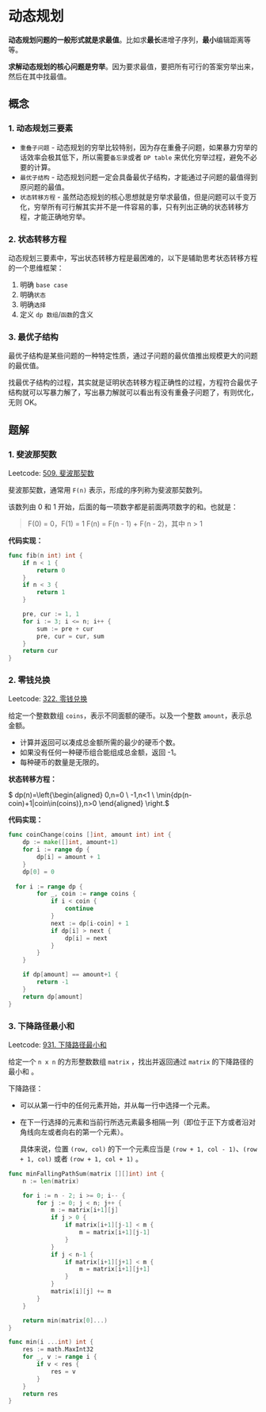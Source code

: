 # 动态规划

**动态规划问题的一般形式就是求最值**。比如求**最长**递增子序列，**最小**编辑距离等等。

**求解动态规划的核心问题是穷举**。因为要求最值，要把所有可行的答案穷举出来，然后在其中找最值。

## 概念

### 1. 动态规划三要素

- `重叠子问题` - 动态规划的穷举比较特别，因为存在重叠子问题，如果暴力穷举的话效率会极其低下，所以需要`备忘录`或者 `DP table` 来优化穷举过程，避免不必要的计算。
- `最优子结构` - 动态规划问题一定会具备最优子结构，才能通过子问题的最值得到原问题的最值。
- `状态转移方程` - 虽然动态规划的核心思想就是穷举求最值，但是问题可以千变万化，穷举所有可行解其实并不是一件容易的事，只有列出正确的状态转移方程，才能正确地穷举。

### 2. 状态转移方程

动态规划三要素中，写出状态转移方程是最困难的，以下是辅助思考状态转移方程的一个思维框架：

1. 明确 `base case`
2. 明确`状态`
3. 明确`选择`
4. 定义 `dp 数组`/`函数`的含义

### 3. 最优子结构

最优子结构是某些问题的一种特定性质，通过子问题的最优值推出规模更大的问题的最优值。

找最优子结构的过程，其实就是证明状态转移方程正确性的过程，方程符合最优子结构就可以写暴力解了，写出暴力解就可以看出有没有重叠子问题了，有则优化，无则 OK。

## 题解

### 1. 斐波那契数

Leetcode: [509. 斐波那契数](https://leetcode-cn.com/problems/fibonacci-number/)

斐波那契数，通常用 `F(n)` 表示，形成的序列称为斐波那契数列。

该数列由 0 和 1 开始，后面的每一项数字都是前面两项数字的和。也就是：

> F(0) = 0，F(1) = 1
> F(n) = F(n - 1) + F(n - 2)，其中 n > 1

**代码实现：**

```go
func fib(n int) int {
	if n < 1 {
		return 0
	}
	if n < 3 {
		return 1
	}

	pre, cur := 1, 1
	for i := 3; i <= n; i++ {
		sum := pre + cur
		pre, cur = cur, sum
	}
	return cur
}
```

### 2. 零钱兑换

Leetcode: [322. 零钱兑换](https://leetcode-cn.com/problems/coin-change/)

给定一个整数数组 `coins`，表示不同面额的硬币。以及一个整数 `amount`，表示总金额。

- 计算并返回可以凑成总金额所需的最少的硬币个数。
- 如果没有任何一种硬币组合能组成总金额，返回 -1。
- 每种硬币的数量是无限的。

**状态转移方程：**

$ dp(n)=\left\{\begin{aligned} 0,n=0 \\ -1,n<1 \\ \min\{dp(n-coin)+1|coin\in(coins)\},n>0 \end{aligned} \right.$

**代码实现：**

```go
func coinChange(coins []int, amount int) int {
	dp := make([]int, amount+1)
	for i := range dp {
		dp[i] = amount + 1
	}
	dp[0] = 0
	
  for i := range dp {
		for _, coin := range coins {
			if i < coin {
				continue
			}
			next := dp[i-coin] + 1
			if dp[i] > next {
				dp[i] = next
			}
		}
	}

	if dp[amount] == amount+1 {
		return -1
	}
	return dp[amount]
}
```

### 3. 下降路径最小和

Leetcode: [931. 下降路径最小和](https://leetcode-cn.com/problems/minimum-falling-path-sum/)

给定一个 `n x n` 的方形整数数组 `matrix` ，找出并返回通过 `matrix` 的下降路径的最小和 。

下降路径：

- 可以从第一行中的任何元素开始，并从每一行中选择一个元素。

- 在下一行选择的元素和当前行所选元素最多相隔一列（即位于正下方或者沿对角线向左或者向右的第一个元素）。

  具体来说，位置 `(row, col)` 的下一个元素应当是 `(row + 1, col - 1)`、`(row + 1, col)` 或者 `(row + 1, col + 1)` 。

```go
func minFallingPathSum(matrix [][]int) int {
	n := len(matrix)

	for i := n - 2; i >= 0; i-- {
		for j := 0; j < n; j++ {
			m := matrix[i+1][j]
			if j > 0 {
				if matrix[i+1][j-1] < m {
					m = matrix[i+1][j-1]
				}
			}
			if j < n-1 {
				if matrix[i+1][j+1] < m {
					m = matrix[i+1][j+1]
				}
			}
			matrix[i][j] += m
		}
	}

	return min(matrix[0]...)
}

func min(i ...int) int {
	res := math.MaxInt32
	for _, v := range i {
		if v < res {
			res = v
		}
	}
	return res
}
```

